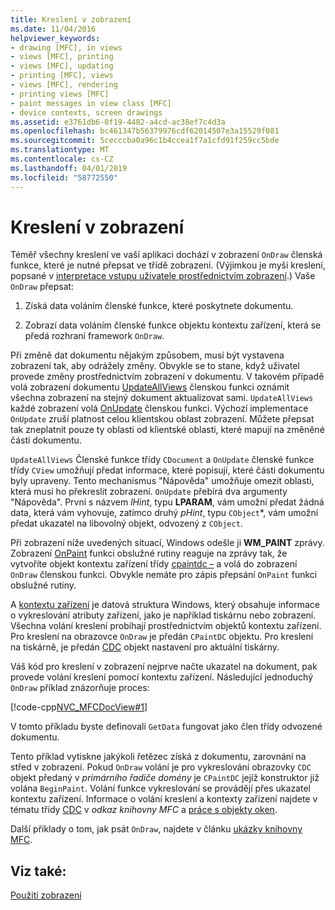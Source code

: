 ```yaml
---
title: Kreslení v zobrazení
ms.date: 11/04/2016
helpviewer_keywords:
- drawing [MFC], in views
- views [MFC], printing
- views [MFC], updating
- printing [MFC], views
- views [MFC], rendering
- printing views [MFC]
- paint messages in view class [MFC]
- device contexts, screen drawings
ms.assetid: e3761db6-0f19-4482-a4cd-ac38ef7c4d3a
ms.openlocfilehash: bc461347b56379976cdf62014507e3a15529f081
ms.sourcegitcommit: 5cecccba0a96c1b4ccea1f7a1cfd91f259cc5bde
ms.translationtype: MT
ms.contentlocale: cs-CZ
ms.lasthandoff: 04/01/2019
ms.locfileid: "58772550"
---
```

# <a name="drawing-in-a-view"></a>Kreslení v zobrazení

Téměř všechny kreslení ve vaší aplikaci dochází v zobrazení `OnDraw` členská funkce, které je nutné přepsat ve třídě zobrazení. (Výjimkou je myši kreslení, popsané v [interpretace vstupu uživatele prostřednictvím zobrazení](../mfc/interpreting-user-input-through-a-view.md).) Vaše `OnDraw` přepsat:

1. Získá data voláním členské funkce, které poskytnete dokumentu.

1. Zobrazí data voláním členské funkce objektu kontextu zařízení, která se předá rozhraní framework `OnDraw`.

Při změně dat dokumentu nějakým způsobem, musí být vystavena zobrazení tak, aby odrážely změny. Obvykle se to stane, když uživatel provede změny prostřednictvím zobrazení v dokumentu. V takovém případě volá zobrazení dokumentu [UpdateAllViews](../mfc/reference/cdocument-class.md#updateallviews) členskou funkci oznámit všechna zobrazení na stejný dokument aktualizovat sami. `UpdateAllViews` každé zobrazení volá [OnUpdate](../mfc/reference/cview-class.md#onupdate) členskou funkci. Výchozí implementace `OnUpdate` zruší platnost celou klientskou oblast zobrazení. Můžete přepsat tak zneplatnit pouze ty oblasti od klientské oblasti, které mapují na změněné části dokumentu.

`UpdateAllViews` Členské funkce třídy `CDocument` a `OnUpdate` členské funkce třídy `CView` umožňují předat informace, které popisují, které části dokumentu byly upraveny. Tento mechanismus "Nápověda" umožňuje omezit oblasti, která musí ho překreslit zobrazení. `OnUpdate` přebírá dva argumenty "Nápověda". První s názvem *lHint*, typu **LPARAM**, vám umožní předat žádná data, která vám vyhovuje, zatímco druhý *pHint*, typu `CObject`*, vám umožní předat ukazatel na libovolný objekt, odvozený z `CObject`.

Při zobrazení níže uvedených situací, Windows odešle ji **WM_PAINT** zprávy. Zobrazení [OnPaint](../mfc/reference/cwnd-class.md#onpaint) funkci obslužné rutiny reaguje na zprávy tak, že vytvoříte objekt kontextu zařízení třídy [cpaintdc –](../mfc/reference/cpaintdc-class.md) a volá do zobrazení `OnDraw` členskou funkci. Obvykle nemáte pro zápis přepsání `OnPaint` funkci obslužné rutiny.

A [kontextu zařízení](../mfc/device-contexts.md) je datová struktura Windows, který obsahuje informace o vykreslování atributy zařízení, jako je například tiskárnu nebo zobrazení. Všechna volání kreslení probíhají prostřednictvím objektů kontextu zařízení. Pro kreslení na obrazovce `OnDraw` je předán `CPaintDC` objektu. Pro kreslení na tiskárně, je předán [CDC](../mfc/reference/cdc-class.md) objekt nastavení pro aktuální tiskárny.

Váš kód pro kreslení v zobrazení nejprve načte ukazatel na dokument, pak provede volání kreslení pomocí kontextu zařízení. Následující jednoduchý `OnDraw` příklad znázorňuje proces:

[!code-cpp[NVC_MFCDocView#1](../mfc/codesnippet/cpp/drawing-in-a-view_1.cpp)]

V tomto příkladu byste definovali `GetData` fungovat jako člen třídy odvozené dokumentu.

Tento příklad vytiskne jakýkoli řetězec získá z dokumentu, zarovnání na střed v zobrazení. Pokud `OnDraw` volání je pro vykreslování obrazovky `CDC` objekt předaný v *primárního řadiče domény* je `CPaintDC` jejíž konstruktor již volána `BeginPaint`. Volání funkce vykreslování se provádějí přes ukazatel kontextu zařízení. Informace o volání kreslení a kontexty zařízení najdete v tématu třídy [CDC](../mfc/reference/cdc-class.md) v *odkaz knihovny MFC* a [práce s objekty oken](../mfc/working-with-window-objects.md).

Další příklady o tom, jak psát `OnDraw`, najdete v článku [ukázky knihovny MFC](../overview/visual-cpp-samples.md).

## <a name="see-also"></a>Viz také:

[Použití zobrazení](../mfc/using-views.md)
